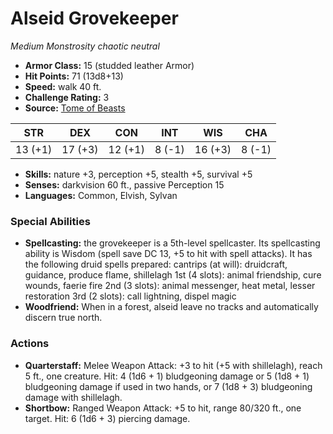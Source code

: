 # Alseid Grovekeeper

*Medium* *Monstrosity* *chaotic neutral*

- **Armor Class:** 15 (studded leather Armor)
- **Hit Points:** 71 (13d8+13)
- **Speed:** walk 40 ft.
- **Challenge Rating:** 3
- **Source:** [Tome of Beasts](https://koboldpress.com/kpstore/product/tome-of-beasts-for-5th-edition-print/)

| STR | DEX | CON | INT | WIS | CHA |
| --- | --- | --- | --- | --- | --- |
| 13 (+1) | 17 (+3) | 12 (+1) | 8 (-1) | 16 (+3) | 8 (-1) |

- **Skills:** nature +3, perception +5, stealth +5, survival +5
- **Senses:** darkvision 60 ft., passive Perception 15
- **Languages:** Common, Elvish, Sylvan
### Special Abilities
- **Spellcasting:** the grovekeeper is a 5th-level spellcaster. Its spellcasting ability is Wisdom (spell save DC 13, +5 to hit with spell attacks). It has the following druid spells prepared:  cantrips (at will): druidcraft, guidance, produce flame, shillelagh  1st (4 slots): animal friendship, cure wounds, faerie fire  2nd (3 slots): animal messenger, heat metal, lesser restoration  3rd (2 slots): call lightning, dispel magic
- **Woodfriend:** When in a forest, alseid leave no tracks and automatically discern true north.
### Actions
- **Quarterstaff:** Melee Weapon Attack: +3 to hit (+5 with shillelagh), reach 5 ft., one creature. Hit: 4 (1d6 + 1) bludgeoning damage or 5 (1d8 + 1) bludgeoning damage if used in two hands, or 7 (1d8 + 3) bludgeoning damage with shillelagh.
- **Shortbow:** Ranged Weapon Attack: +5 to hit, range 80/320 ft., one target. Hit: 6 (1d6 + 3) piercing damage.
